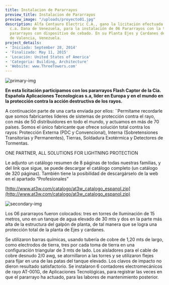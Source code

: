 ```yaml
---
title: Instalacion de Pararrayos
preview_title: Instalacion de Pararrayos
preview_image: "/uploads/proyecto01.jpg"
description: Alfa Centauro Electric C.A., gano la licitación efectuada por la Cía.
  c.a. Dana de Venezuela, para la instalación de 06 Pararrayos con la tecnología PDC,
  pararrayos con dispositivo de cebado. En su Planta Ejes y Cardanes de la ciudad
  de Valencia, Venezuela.
project_details:
- 'Iniciado: September 28, 2014'
- 'Finalizado: May 11, 2015'
- 'Locación: United States of America'
- 'Categoria: Building, Architecture'
- 'Website: www.ThreeTowers.com'
---
```


![primary-img](/uploads/proyecto01-img1.jpg)

**En esta licitación participamos con los pararrayos Flash Captor de la Cía. Española Aplicaciones Tecnologicas s.a, líder en Europa y en el mundo en la protección contra la acción destructiva de los rayos.**

A continuación parte de una carta enviada por ellos: ¨Permítame recordarle que somos fabricantes líderes de sistemas de protección contra el rayo, con más de 50 distribuidores en todo el mundo, y actuamos en más de 70 países. Somos el único fabricante que ofrece solución total contra los rayos: Protección Externa (PDC y Convencional), Interna (Sobretensiones Transitorias y Permanentes), Tierras, Soldadura Exotérmica y Detectores de Tormentas.

ONE PARTNER, ALL SOLUTIONS FOR LIGHTNING PROTECTION

Le adjunto un catálogo resumen de 8 páginas de todas nuestras familias, y del link que sigue, se puede descargar el catálogo completo (un catálogo de 320 páginas). También tiene la posibilidad de descargárselo de la web en el apartado “Profesionales”

[http://www.at3w.com/catalogo/at3w_catalogo_espanol.zip](http://www.at3w.com/catalogo/at3w_catalogo_espanol.zip)

![secondary-img](/uploads/project01-secondary.jpg)

Los 06 pararrayos fueron colocados: tres en torres de Iluminación de 15 metros, uno en un tanque de agua elevado de 30 mts y dos en la parte más alta de la estructura del galpón de planta, de tal manera que se logra una protección total de la planta de Ejes y cardanes.

Se utilizaron barras químicas, usando tubería de cobre de 1,20 mts de largo, como electrodos de tierra, tres por cada toma de tierra en una configuración triangular de 3 mts de lado. Los aisladores para el cable de cobre desnudo 2/0 awg, se atornillaron a las torres y se utilizaron flejes para fijar en una de las patas del tanque elevado. Los clavos de impacto no dieron resultado satisfactorio. Se instalaron 6 contadores electromecánicos de rayo AT-001G, de Aplicaciones Tecnológicas, para registrar las veces en que el pararrayo ha actuado, para las labores de mantenimiento posterior.
